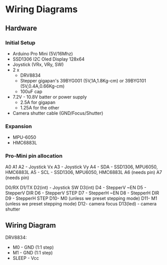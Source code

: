 
# Wiring Diagrams

## Hardware

### Initial Setup

- Arduino Pro Mini (5V/16Mhz)
- SSD1306 I2C Oled Display 128x64
- Joystick (VRx, VRy, SW)
- 2 x 
  - DRV8834
  - Stepper gigapan's 39BYG001 (5V,1A,1.8Kg-cm) or 39BYG101 (5V,0.4A,0.66Kg-cm)
  - 100uF cap
- 7.2V - 10.8V batter or power supply
  - 2.5A for gigapan
  - 1.25A for the other
- Camera shutter cable (GND/Focus/Shutter)

### Expansion
- MPU-6050
- HMC6883L

### Pro-Mini pin allocation

A0
A1
A2 - Joystick Vx
A3 - Joystick Vy
A4 - SDA - SSD1306, MPU6050, HMC6883L
A5 - SCL - SSD1306, MPU6050, HMC6883L
A6 (needs pin)
A7 (needs pin)

D0/RX
D1/TX
D2(int) - Joystick SW
D3(int)
D4 - StepperV ~EN
D5 - StepperV DIR
D6 - StepperV STEP
D7 - StepperH ~EN
D8 - StepperH DIR
D9 - StepperH STEP
D10- M0 (unless we preset stepping mode)
D11- M1 (unless we preset stepping mode)
D12- camera focus
D13(led) - camera shutter

## Wiring Diagram

DRV8834:
- M0 - GND (1:1 step)
- M1 - GND (1:1 step)
- SLEEP - Vcc
